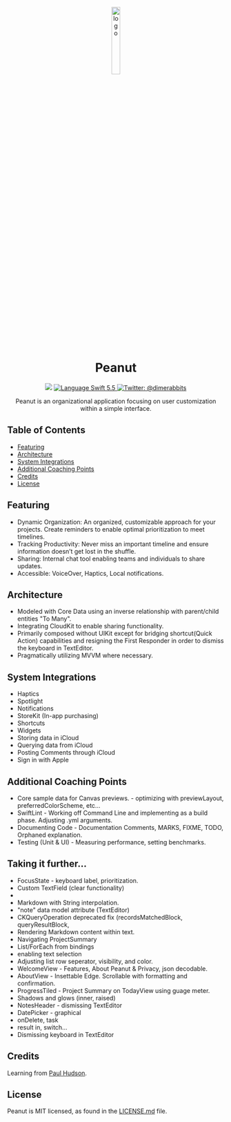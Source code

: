 <p align="center">
  <img src="https://static.wixstatic.com/media/029b8f_fafd6774eed44a439f49208100c24c66~mv2.png" alt="logo" width="20%"/>
</p>
<h1 align="center">
  Peanut
</h1>
</p>
<p align="center">
        <img src="https://img.shields.io/badge/iOS-15.0+-important.svg" />
    <a href="https://swift.org/download/">
        <img src="https://img.shields.io/badge/swift-5.5-orange.svg?style=flat" alt="Language Swift 5.5" />
    <a href="https://twitter.com/dimerabbits">
        <img src="https://img.shields.io/badge/Contact-@dimerabbits-lightgrey.svg?style=flat" alt="Twitter: @dimerabbits" />
    </a>
</p>
<p align="center">
  Peanut is an organizational application focusing on user customization within a simple interface.
</p>


## Table of Contents

- [Featuring](#featuring)
- [Architecture](#architecture)
- [System Integrations](#system-integrations)
- [Additional Coaching Points](#additional-coaching-points)
- [Credits](#credits)
- [License](#license)


## Featuring

- Dynamic Organization: An organized, customizable approach for your projects. Create reminders to enable optimal prioritization to meet timelines.
- Tracking Productivity: Never miss an important timeline and ensure information doesn’t get lost in the shuffle.
- Sharing: Internal chat tool enabling teams and individuals to share updates.
- Accessible: VoiceOver, Haptics, Local notifications.


## Architecture

- Modeled with Core Data using an inverse relationship with parent/child entities "To Many".
- Integrating CloudKit to enable sharing functionality.
- Primarily composed without UIKit except for bridging shortcut(Quick Action) capabilities and resigning the First Responder in order to dismiss the keyboard in TextEditor.
- Pragmatically utilizing MVVM where necessary.


## System Integrations

- Haptics
- Spotlight
- Notifications
- StoreKit (In-app purchasing)
- Shortcuts
- Widgets
- Storing data in iCloud
- Querying data from iCloud
- Posting Comments through iCloud
- Sign in with Apple


## Additional Coaching Points

- Core sample data for Canvas previews. - optimizing with previewLayout, preferredColorScheme, etc…
- SwiftLint - Working off Command Line and implementing as a build phase. Adjusting .yml arguments.
- Documenting Code - Documentation Comments, MARKS, FIXME, TODO, Orphaned explanation.
- Testing (Unit & UI) - Measuring performance, setting benchmarks.


## Taking it further…

- FocusState - keyboard label, prioritization.
- Custom TextField (clear functionality)
- 
- Markdown with String interpolation.
- "note" data model attribute (TextEditor)
- CKQueryOperation deprecated fix (recordsMatchedBlock, queryResultBlock, 
- Rendering Markdown content within text.
- Navigating ProjectSummary
- List/ForEach from bindings
- enabling text selection
- Adjusting list row seperator, visibility, and color.
- WelcomeView - Features, About Peanut & Privacy, json decodable.
- AboutView - Insettable Edge. Scrollable with formatting and confirmation.
- ProgressTiled - Project Summary on TodayView using guage meter.
- Shadows and glows (inner, raised)
- NotesHeader - dismissing TextEditor
- DatePicker - graphical
- onDelete, task
- result in, switch…  
- Dismissing keyboard in TextEditor


## Credits

Learning from [Paul Hudson](https://www.hackingwithswift.com).


## License

Peanut is MIT licensed, as found in the [LICENSE.md](/LICENSE) file.
